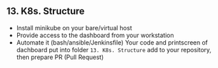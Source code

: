 ## 13. K8s. Structure

- Install minikube on your bare/virtual host
- Provide access to the dashboard from your workstation
- Automate it (bash/ansible/Jenkinsfile) 
Your code and printscreen of dachboard put into folder `13. K8s. Structure` add to your repository, then prepare PR (Pull Request)
